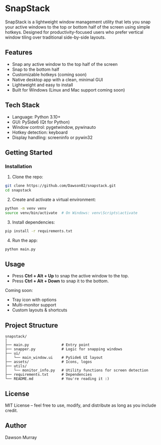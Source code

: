 # SnapStack

SnapStack is a lightweight window management utility that lets you snap your active windows to the top or bottom half of the screen using simple hotkeys. Designed for productivity-focused users who prefer vertical window tiling over traditional side-by-side layouts.

## Features

- Snap any active window to the top half of the screen
- Snap to the bottom half
- Customizable hotkeys (coming soon)
- Native desktop app with a clean, minimal GUI
- Lightweight and easy to install
- Built for Windows (Linux and Mac support coming soon)

## Tech Stack

- Language: Python 3.10+
- GUI: PySide6 (Qt for Python)
- Window control: pygetwindow, pywinauto
- Hotkey detection: keyboard
- Display handling: screeninfo or pywin32

## Getting Started

### Installation

1. Clone the repo:
```bash
git clone https://github.com/Dawson02/snapstack.git
cd snapstack
```

2. Create and activate a virtual environment:
```bash
python -m venv venv
source venv/bin/activate  # On Windows: venv\Scripts\activate
```

3. Install dependencies:
```bash
pip install -r requirements.txt
```

4. Run the app:
```bash
python main.py
```

## Usage

- Press **Ctrl + Alt + Up** to snap the active window to the top.
- Press **Ctrl + Alt + Down** to snap it to the bottom.

Coming soon:
- Tray icon with options
- Multi-monitor support
- Custom layouts & shortcuts

## Project Structure

```
snapstack/
│
├── main.py               # Entry point
├── snapper.py            # Logic for snapping windows
├── ui/
│   └── main_window.ui    # PySide6 UI layout
├── assets/               # Icons, logos
├── utils/
│   └── monitor_info.py   # Utility functions for screen detection
├── requirements.txt      # Dependencies
└── README.md             # You're reading it :)
```

## License

MIT License – feel free to use, modify, and distribute as long as you include credit.

## Author

Dawson Murray

